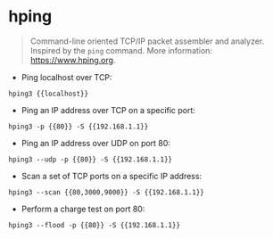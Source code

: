 # hping

> Command-line oriented TCP/IP packet assembler and analyzer.
> Inspired by the `ping` command.
> More information: <https://www.hping.org>.

- Ping localhost over TCP:

`hping3 {{localhost}}`

- Ping an IP address over TCP on a specific port:

`hping3 -p {{80}} -S {{192.168.1.1}}`

- Ping an IP address over UDP on port 80:

`hping3 --udp -p {{80}} -S {{192.168.1.1}}`

- Scan a set of TCP ports on a specific IP address:

`hping3 --scan {{80,3000,9000}} -S {{192.168.1.1}}`

- Perform a charge test on port 80:

`hping3 --flood -p {{80}} -S {{192.168.1.1}}`
